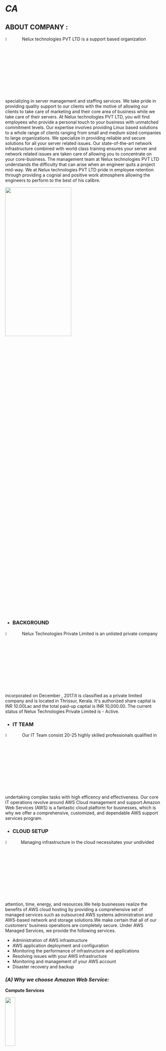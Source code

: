 # *CA*

## **ABOUT COMPANY** : 
<img src="https://clipground.com/images/about-me-icon-png-2.png" width=10% height=5%> Nelux technologies PVT LTD is a support based organization specializing in server management and staffing services. We take pride in providing quality support to our clients with the motive of allowing our clients to take care of marketing and their core area of business while we take care of their servers. At Nelux technologies PVT LTD, you will find employees who provide a personal touch to your business with unmatched commitment levels. Our expertise involves providing Linux based solutions to a whole range of clients ranging from small and medium sized companies to large organizations. We specialize in providing reliable and secure solutions for all your server related issues. Our state-of-the-art network infrastructure combined with world class training ensures your server and network related issues are taken care of allowing you to concentrate on your core-business. The management team at Nelux technologies PVT LTD understands the difficulty that can arise when an engineer quits a project mid-way. We at Nelux technologies PVT LTD pride in employee retention through providing a cognial and positive work atmosphere allowing the engineers to perform to the best of his calibre.



<img src="https://th.bing.com/th/id/OIP.Wlp7lN0BBU6CgUlDCHEejAHaB1?pid=ImgDet&rs=1" width=65% height=35%>


- ### **BACKGROUND**
<img src="https://static.thenounproject.com/png/1716829-200.png" width=10% height=5%> Nelux Technologies Private Limited is an unlisted private company incorporated on December , 2017.It is classified as a private limited company and is located in Thrissur, Kerala. It's authorized share capital is INR 10.00Lac and the total paid-up captial is INR 10,000.00. The current status of Nelux Technologies Private Limited is - Active.



- ### **IT TEAM**
<img src="https://th.bing.com/th/id/R.fc1a258f7c917728f89398f4e44bd90d?rik=hMTfURUuKlAQUw&riu=http%3a%2f%2fcdn.onlinewebfonts.com%2fsvg%2fdownload_328097.png&ehk=NQlUJ2diAFGm7SgVnzpmL9D5TeXxZQPtKFnPAD4IsxE%3d&risl=&pid=ImgRaw&r=0" width=10% height=5%> Our IT Team consist 20-25 highly skilled professionals qualified in undertaking complex tasks with high efficency and effectiveness. Our core IT operations revolve around AWS Cloud management and support.Amazon Web Services (AWS) is a fantastic cloud platform for businesses, which is why we offer a comprehensive, customized, and dependable AWS support services program.


- ### **CLOUD SETUP**
<img src="https://th.bing.com/th/id/R.102fb3214b0b2a2c2a38b2b6b09a18f0?rik=ZwiUVNL8gG7tJg&riu=http%3a%2f%2fcdn.onlinewebfonts.com%2fsvg%2fimg_459341.png&ehk=dltalgHXNg0a6o2w%2bgEy7heimFO2ZOlcDsgpBTcNroc%3d&risl=&pid=ImgRaw&r=0" width=10% height=5%>Managing infrastructure in the cloud necessitates your undivided attention, time, energy, and resources.We help businesses realize the benefits of AWS cloud hosting by providing a comprehensive set of managed services such as outsourced AWS systems administration and AWS-based network and storage solutions.We make certain that all of our customers' business operations are completely secure. Under AWS Managed Services, we provide the following services. 
- Administration of AWS infrastructure 
- AWS application deployment and configuration 
- Monitoring the performance of infrastructure and applications 
- Resolving issues with your AWS infrastructure 
- Monitoring and management of your AWS account 
- Disaster recovery and backup  

### *(A) Why we choose Amazon Web Service:*

**Compute Services**

<img src="https://imgix.datadoghq.com/img/aws-integrations/amazon_ec2.png" width=25% height=20%>

Elastic compute cloud (EC2) which The fact that you do not have to invest in hardware is a fantastic feature of EC2. AWS EC2 allows you to develop and deploy applications much more quickly.

**PaaS**

<img src="https://datadog-docs.imgix.net/images/integrations_logos/amazon_elasticbeanstalk-a9653a7f.png?w=180" width=25% height=20%>

The benefits of AWS Elastic Beanstalk include:
- Quick and easy application uploading process
- Ease of infrastructure operation
- Auto Scaling Settings
- Complete control over AWS resources 
- Simplified pricing

**VPS**

<img src="https://img1.daumcdn.net/thumb/R800x0/?scode=mtistory2&fname=https:%2F%2Ft1.daumcdn.net%2Fcfile%2Ftistory%2F99117B355F19748917" width=25% height=20%>

- It is simple to use. Lightsail runs on pre-installed software, eliminating the need for novices to learn complex concepts and procedures. Instead, it's more of a plug-and-play model.
- It's affordable: AWS Lightsail subscriptions are free for the first month, and as the price ranges mentioned earlier show, it's very cost-effective. Furthermore, there are no costly surprises. The pricing system is reliable and consistent.
- It has excellent customer service. Lightsail takes advantage of the vast Amazon Web Services ecosystem. There is also round-the-clock support and consolidated billing.
- It is easily accessible. The Lightsail Container Service allows users to run containerized applications in the cloud and then easily access them via the Internet. Lightsail also has an excellent user interface.
- It's dependable: Because LightSail's services use Amazon's cloud infrastructure and data centers, there's less chance of failure or the need for replacements.
- It's all too familiar. In the digital world, Amazon is a well-known and trusted brand. Developers and businesses can rely on AWS Lightsail for web hosting and application development.
- It can be upgraded. Users can choose to upgrade to EC2. EC2 vs AWS Lightsail

**Docker/Kurernetes containers** 

<img src="https://johnmuschelli.com/jsm_2018/figure/docker.png" width=15% height=10%>

Pros of using Docker on AWS:

- Dependency and server hardware management are managed separately.
- The development environment is (internally) identical to the production environment.
- Because of dependency management, not everyone requires intimate knowledge of every component of your technology stack.
- AWS SDK or a third-party tool allows for simple custom task and service scheduling.
- Utilize available resources by assigning tasks to EC2s with sufficient free resources and using auto-scaling when tasks require more resources

**Integrate Systems and run backend logic processes on Lambda**

<img src="https://i1.wp.com/blog.contactsunny.com/wp-content/uploads/2019/11/aws_lambda_logo.png?fit=290%2C300&ssl=1" width=15% height=10%>

AWS Lambda is an Amazon Web Services service that allows you to run your code when a specific event occurs, which you define, or when certain conditions are met, and AWS automatically manages, scales your computing resources; there is no need to provision the resources or manage your servers; this service allows you to create your back-end service that will operate on scale, performance, and security, and will be serverless; your payment will be calculated on the basis of usage.


### *(B) why they not implimenting:*



